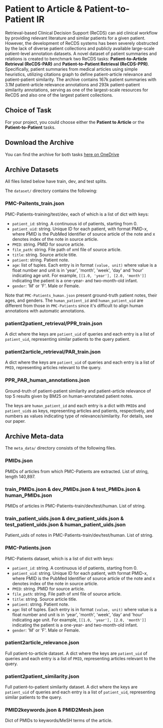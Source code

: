 # Patient to Article & Patient-to-Patient IR
Retrieval-based Clinical Decision Support (ReCDS) can aid clinical workflow by providing relevant literature and similar patients for a given patient. However, the development of ReCDS systems has been severely obstructed by the lack of diverse patient collections and publicly available large-scale patient-level annotation datasets. A novel dataset of patient summaries and relations is created to benchmark two ReCDS tasks: **Patient-to-Article Retrieval (ReCDS-PAR)** and **Patient-to-Patient Retrieval (ReCDS-PPR)**. Specifically, patient summaries from medical articles using simple heuristics, utilizing citations graph to define patient-article relevance and patient-patient similarity. The archive contains 167k patient summaries with 3.1M patient-article relevance annotations and 293k patient-patient similarity annotations, serving as one of the largest-scale resources for ReCDS and also one of the largest patient collections.

## Choice of Task
For your project, you could choose either the **Patient to Article** or the **Patient-to-Patient** tasks.

## Download the Archive
You can find the archive for both tasks [here on OneDrive](https://mailaub-my.sharepoint.com/:u:/r/personal/hg31_aub_edu_lb/Documents/CMPS-365-Projects/patient2patient_patient2article.zip?csf=1&web=1&e=fsJIVO)

## Archive Datasets
All files listed below have train, dev, and test splits.

The ``dataset/`` directory contains the following:

### PMC-Paitents_train.json

PMC-Patients-training/test/dev, each of which is a list of dict with keys:
- `patient_id`: string. A continuous id of patients, starting from 0.
- `patient_uid`: string. Unique ID for each patient, with format PMID-x, where PMID is the PubMed Identifier of source article of the note and x denotes index of the note in source article.
- `PMID`: string. PMID for source article.
- `file_path`: string. File path of xml file of source article.
- `title`: string. Source article title.
- `patient`: string. Patient note.
- `age`: list of tuples. Each entry is in format `(value, unit)` where value is a float number and unit is in 'year', 'month', 'week', 'day' and 'hour' indicating age unit. For example, `[[1.0, 'year'], [2.0, 'month']]` indicating the patient is a one-year- and two-month-old infant.
- `gender`: 'M' or 'F'. Male or Female.

Note that `PMC-Patients_human.json` present ground-truth patient notes, their ages, and genders. The `human_patient_id` and `human_patient_uid` are different from those in `PMC-Patients` since it's difficult to align human annotations with automatic annotations.


### patient2patient_retrieval/PPR_train.json

A dict where the keys are `patient_uid` of queries and each entry is a list of `patient_uid`, representing similar patients to the query patient.

### patient2article_retrieval/PAR_train.json

A dict where the keys are `patient_uid` of queries and each entry is a list of `PMID`, representing articles relevant to the query.

### PPR_PAR_human_annotations.json

Ground-truth of patient-patient similarity and patient-article relevance of top 5 results given by BM25 on human-annotated patient notes.

The keys are `human_patient_id` and each entry is a dict with `PMID`s and `patient_uid`s as keys, representing articles and patients, respectively, and numbers as values indicating type of relevance/similarity. For details, see our paper.

## Archive Meta-data
The ``meta_data/`` directory consists of the following files.

### PMIDs.json

PMIDs of articles from which PMC-Patients are extracted.
List of string, length 140,897.

### train_PMIDs.json & dev_PMIDs.json & test_PMIDs.json & human_PMIDs.json

PMIDs of articles in PMC-Patients-train/dev/test/human.
List of string.

### train_patient_uids.json & dev_patient_uids.json & test_patient_uids.json & human_patient_uids.json

Patient_uids of notes in PMC-Patients-train/dev/test/human.
List of string.

### PMC-Patients.json

PMC-Patients dataset, which is a list of dict with keys:
- `patient_id`: string. A continuous id of patients, starting from 0.
- `patient_uid`: string. Unique ID for each patient, with format PMID-x, where PMID is the PubMed Identifier of source article of the note and x denotes index of the note in source article.
- `PMID`: string. PMID for source article.
- `file_path`: string. File path of xml file of source article.
- `title`: string. Source article title.
- `patient`: string. Patient note.
- `age`: list of tuples. Each entry is in format `(value, unit)` where value is a float number and unit is in 'year', 'month', 'week', 'day' and 'hour' indicating age unit. For example, `[[1.0, 'year'], [2.0, 'month']]` indicating the patient is a one-year- and two-month-old infant.
- `gender`: 'M' or 'F'. Male or Female.

### patient2article_relevance.json

Full patient-to-article dataset.
A dict where the keys are `patient_uid` of queries and each entry is a list of `PMID`, representing articles relevant to the query.

### patient2patient_similarity.json

Full patient-to-patient similarity dataset.
A dict where the keys are `patient_uid` of queries and each entry is a list of `patient_uid`, representing similar patients to the query.


### PMID2keywords.json & PMID2Mesh.json

Dict of PMIDs to keywords/MeSH terms of the article.

